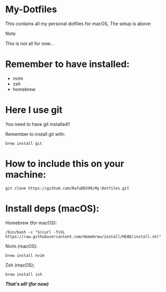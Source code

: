 # My-Dotfiles
This contains all my personal dotfiles for macOS,
The setup is above:

> [!NOTE]
> This is not all for now...

# Remember to have installed:
- nvim
- zsh
- homebrew

# Here I use git
You need to have git installed!!

Remember to install git with:
``` 
brew install git
```

# How to include this on your machine:

```
git clone https://github.com/RafaDEV99/My-Dotfiles.git
```

# Install deps (macOS): 

Homebrew (for macOS):
```
/bin/bash -c "$(curl -fsSL https://raw.githubusercontent.com/Homebrew/install/HEAD/install.sh)"
```

Nvim (macOS):
```
brew install nvim
```
Zsh (macOS);
```
brew install zsh
```

***That's all! (for now)***
